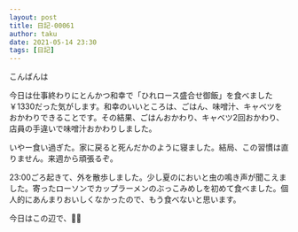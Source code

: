 ```yaml
---
layout: post
title: 日記-00061
author: taku
date: 2021-05-14 23:30
tags: [日記]
---
```


こんばんは

今日は仕事終わりにとんかつ和幸で「ひれロース盛合せ御飯」を食べました￥1330だった気がします。和幸のいいところは、ごはん、味噌汁、キャベツをおかわりできることです。その結果、ごはんおかわり、キャベツ2回おかわり、店員の手違いで味噌汁おかわりしました。

いやー食い過ぎた。家に戻ると死んだかのように寝ました。結局、この習慣は直りません。来週から頑張るぞ。

23:00ごろ起きて、外を散歩しました。少し夏のにおいと虫の鳴き声が聞こえました。寄ったローソンでカップラーメンのぶっこみめしを初めて食べました。個人的にあんまりおいしくなかったので、もう食べないと思います。

今日はこの辺で、👋👋